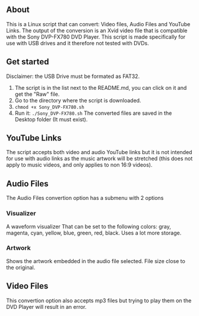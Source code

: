 ## About
This is a Linux script that can convert: Video files, Audio Files and YouTube Links.
The output of the conversion is an Xvid video file that is compatible with the Sony DVP-FX780 DVD Player.
This script is made specifically for use with USB drives and it therefore not tested with DVDs.
## Get started
Disclaimer: the USB Drive must be formated as FAT32.
1. The script is in the list next to the README.md, you can click on it and get the "Raw" file.
2. Go to the directory where the script is downloaded. 
3. `chmod +x Sony_DVP-FX780.sh`
4. Run it: `./Sony_DVP-FX780.sh`
The converted files are saved in the Desktop folder (It must exist).
## YouTube Links
The script accepts both video and audio YouTube links but it is not intended for use with audio links as the music artwork will be stretched (this does not apply to music videos, and only applies to non 16:9 videos).
## Audio Files
The Audio Files convertion option has a submenu with 2 options
### Visualizer
A waveform visualizer That can be set to the following colors: gray, magenta, cyan, yellow, blue, green, red, black.
Uses a lot more storage.
### Artwork
Shows the artwork embedded in the audio file selected.
File size close to the original.
## Video Files
This convertion option also accepts mp3 files but trying to play them on the DVD Player will result in an error.
